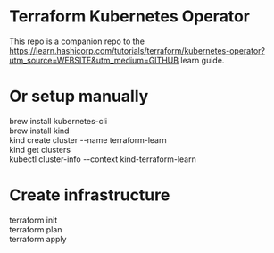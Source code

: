 # Terraform Kubernetes Operator

This repo is a companion repo to the
https://learn.hashicorp.com/tutorials/terraform/kubernetes-operator?utm_source=WEBSITE&utm_medium=GITHUB
learn guide.

# Or setup manually
brew install kubernetes-cli  
brew install kind  
kind create cluster --name terraform-learn  
kind get clusters  
kubectl cluster-info --context kind-terraform-learn  

# Create infrastructure
terraform init  
terraform plan  
terraform apply 


 

